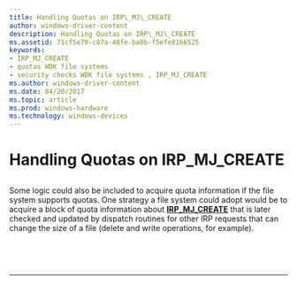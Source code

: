 ```yaml
---
title: Handling Quotas on IRP\_MJ\_CREATE
author: windows-driver-content
description: Handling Quotas on IRP\_MJ\_CREATE
ms.assetid: 71cf5e78-c87a-48fe-ba0b-f5efe8166525
keywords:
- IRP_MJ_CREATE
- quotas WDK file systems
- security checks WDK file systems , IRP_MJ_CREATE
ms.author: windows-driver-content
ms.date: 04/20/2017
ms.topic: article
ms.prod: windows-hardware
ms.technology: windows-devices
---
```


# Handling Quotas on IRP\_MJ\_CREATE


## <span id="ddk_handling_quotas_on_irp_mj_create_if"></span><span id="DDK_HANDLING_QUOTAS_ON_IRP_MJ_CREATE_IF"></span>


Some logic could also be included to acquire quota information if the file system supports quotas. One strategy a file system could adopt would be to acquire a block of quota information about [**IRP\_MJ\_CREATE**](https://msdn.microsoft.com/library/windows/hardware/ff548630) that is later checked and updated by dispatch routines for other IRP requests that can change the size of a file (delete and write operations, for example).

 

 


--------------------


